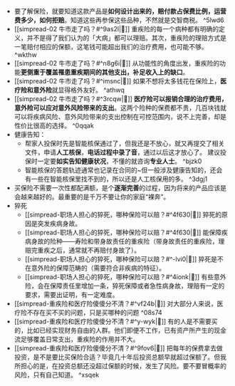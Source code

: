 - 要了解保险，就要知道这款产品是**如何设计出来的，赔付款占保费比例，运营费多少，如何拒赔**。知道这些再参保这些品种，不然就是交智商税。 ^5lwd6
- [[simpread-02 牛市走了吗？#^9as2l|📌]] 重疾险的每一个病种都有明确的定义，并不是得了我们认为的「大病」都可以理赔。其次，重疾险的理赔方式是一笔赔付相应的保额，这笔钱可能超出我们的治疗费用，也可能不够。 ^wkthw
- [[simpread-02 牛市走了吗？#^n8g6i|📌]] 从功能性的角度出发，重疾险的功能**更侧重于覆盖罹患重疾期间的其他支出，补足收入上的缺口**。
- [[simpread-02 牛市走了吗？#^imsnc|📌]] 如果不想将太多钱花在保险上，**医疗险和意外险**就显得格外友好。 ^athwq
- [[simpread-02 牛市走了吗？#^3rcqw|📌]] **医疗险可以报销合理的治疗费用，意外险可以应对意外风险带来的支出**。这两个险种的保费都不贵，几百块钱就可以将疾病风险、意外风险带来的支出控制在可控范围内，说不上完善，却是性价比很高的选择。 ^0qqak
- 健康告知：
	- 帮家人投保时先是智能核保通过了，但我还是不放心，就又再提交了相关文件，申请**人工核保**，**电话过程中录了音**，通过以后这才放心了。 建议投保时一定要**如实告知健康状况**，不懂的就咨询**专业人士**。 ^bjzk0
	- 智能核保的答题轨迹通常也记录在合同的~但一般涉及健康告知的，还会有一些在智能核保里找不到的，所以还是人工核保用的多。 ^3dgj1
- 买保险不需要一次性都配满额，是个**逐渐完善**的过程，因为将来的产品应该是会越来越好的。最重要的是千万不要让你的家庭“裸奔”。
- 猝死
	- [[simpread-职场人担心的猝死，哪种保险可以赔？#^4f630|📌]] 猝死的原因是突发疾病身故。
	- [[simpread-职场人担心的猝死，哪种保险可以赔？#^4f630|📌]] 能保障疾病身故的险种——寿险和带身故责任的重疾险（带身故责任的重疾险，理赔完重疾之后，通常就不再赔付身故了）。
	- [[simpread-职场人担心的猝死，哪种保险可以赔？#^-lvi0|📌]] 猝死是不在意外险的保障范畴的（需要符合非疾病的特征）。
	- [[simpread-职场人担心的猝死，哪种保险可以赔？#^4ionk|📌]] 有些意外险，会在保障责任里增加一条，猝死保障或者急性病身故，理赔有一定的要求，需要出证明，有一定难度。
- [[simpread-重疾险和医疗险傻傻分不清？#^vf24b|📌]] 对大部分人来说，医疗险不存在买不买的问题，只是买哪种的问题 ^08s74
- [[simpread-重疾险和医疗险傻傻分不清？#^y-wyk|📌]] 有的人是不需要买的，比如已经实现财务自由的人群。他们即便不工作，已有资产所产生的现金流足够覆盖日常支出，重疾险的作用并不大。
- [[simpread-重疾险和医疗险傻傻分不清？#^9fov6|📌]] 把每年的保费拿去做投资，是不是要比买保险合适？毕竟几十年后投资总额早就超过保额了。但我所担心的是，在投资总额还没超过保额的时候，发生了风险。要不要冒概率的风险，只有自己知道。 ^xsqek
